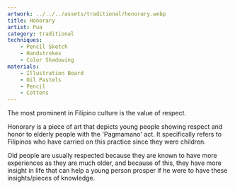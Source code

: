 ```yaml
---
artwork: ../../../assets/traditional/honorary.webp
title: Honorary
artist: Pua
category: traditional
techniques:
    - Pencil Sketch
    - Handstrokes
    - Color Shadowing
materials:
    - Illustration Board
    - Oil Pastels
    - Pencil
    - Cottons
---
```


The most prominent in Filipino culture is the value of respect.

Honorary is a piece of art that depicts young people showing respect and honor to elderly people with the 'Pagmamano' act. It specifically refers to Filipinos who have carried on this practice since they were children.

Old people are usually respected because they are known to have more experiences as they are much older, and because of this, they have more insight in life that can help a young person prosper if he were to have these insights/pieces of knowledge.
